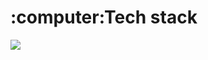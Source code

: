<p align="center">
  <h1>:computer:Tech stack</h1>
  <a href="https://skillicons.dev">
    <img src="https://skillicons.dev/icons?i=cs,dotnet,ts,react" />
  </a>
</p>
